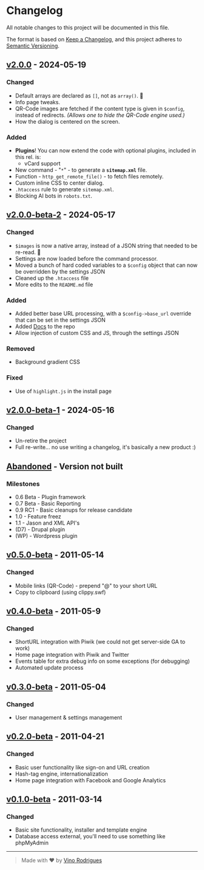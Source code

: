 # Changelog

All notable changes to this project will be documented in this file.

The format is based on [Keep a Changelog](https://keepachangelog.com/en/1.1.0/),
and this project adheres to [Semantic Versioning](https://semver.org/spec/v2.0.0.html).

## [v2.0.0] - 2024-05-19

### Changed

- Default arrays are declared as `[]`, not as `array()`. &#x1F937;
- Info page tweaks.
- QR-Code images are fetched if the content type is given in `$config`, instead of redirects.  *(Allows one to hide the QR-Code engine used.)*
- How the dialog is centered on the screen.

### Added

- **Plugins**! You can now extend the code with optional plugins, included in this rel. is:
    - vCard support
- New command - "`*`" - to generate a **`sitemap.xml`** file.
- Function - `http_get_remote_file()` - to fetch files remotely.
- Custom inline CSS to center dialog.
- `.htaccess` rule to generate `sitemap.xml`.
- Blocking AI bots in `robots.txt`.



## [v2.0.0-beta-2] - 2024-05-17

### Changed

- `$images` is now a native array, instead of a JSON string that needed to be re-read. &#x1F937;
- Settings are now loaded before the command processor.
- Moved a bunch of hard coded variables to a `$config` object that can now be overridden by the settings JSON
- Cleaned up the `.htaccess` file
- More edits to the `README.md` file

### Added

- Added better base URL processing, with a `$config->base_url` override that can be set in the settings JSON
- Added [Docs](https://github.com/vinorodrigues/ClickIt-URL-Shortener/tree/master/docs) to the repo
- Allow injection of custom CSS and JS, through the settings JSON

### Removed

- Background gradient CSS

### Fixed

- Use of `highlight.js` in the install page


## [v2.0.0-beta-1] - 2024-05-16

### Changed

- Un-retire the project
- Full re-write... no use writing a changelog, it's basically a new product :)


## [Abandoned] - Version not built

### Milestones

- 0.6 Beta - Plugin framework
- 0.7 Beta - Basic Reporting
- 0.9 RC1 - Basic cleanups for release candidate
- 1.0 - Feature freez
- 1.1 - Jason and XML API's
- (D7) - Drupal plugin
- (WP) - Wordpress plugin



## [v0.5.0-beta] - 2011-05-14

### Changed

- Mobile links (QR-Code) - prepend "@" to your short URL
- Copy to clipboard (using clippy.swf)



## [v0.4.0-beta] - 2011-05-9

### Changed

- ShortURL integration with Piwik (we could not get server-side GA to work)
- Home page integration with Piwik and Twitter
- Events table for extra debug info on some exceptions (for debugging)
- Automated update process



## [v0.3.0-beta] - 2011-05-04

### Changed

- User management & settings management



## [v0.2.0-beta] - 2011-04-21

### Changed

- Basic user functionality like sign-on and URL creation
- Hash-tag engine, internationalization
- Home page integration with Facebook and Google Analytics



## [v0.1.0-beta] - 2011-03-14

### Changed

- Basic site functionality, installer and template engine
- Database access external, you'll need to use something like phpMyAdmin


-----
> Made with &#x2665; by [Vino Rodrigues](https://github.com/vinorodrigues)


[v2.0.0]: https://github.com/vinorodrigues/ClickIt-URL-Shortener/compare/v2.0.0-beta-2...v2.0.0
[v2.0.0-beta-2]: https://github.com/vinorodrigues/ClickIt-URL-Shortener/compare/v2.0.0-beta-1...v2.0.0-beta-2
[v2.0.0-beta-1]: https://github.com/vinorodrigues/ClickIt-URL-Shortener/compare/v0.5.3...HEAD
[Abandoned]: https://github.com/vinorodrigues/ClickIt-URL-Shortener/releases/tag/v0.5.3
[v0.5.0-beta]: https://github.com/vinorodrigues/ClickIt-URL-Shortener
[v0.4.0-beta]: https://github.com/vinorodrigues/ClickIt-URL-Shortener
[v0.3.0-beta]: https://github.com/vinorodrigues/ClickIt-URL-Shortener
[v0.2.0-beta]: https://github.com/vinorodrigues/ClickIt-URL-Shortener
[v0.1.0-beta]: https://github.com/vinorodrigues/ClickIt-URL-Shortener
